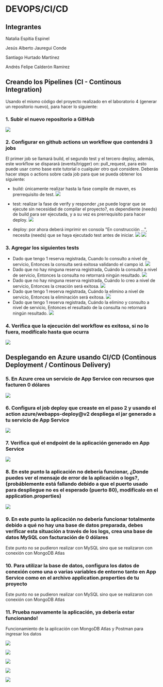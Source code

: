 # DEVOPS/CI/CD

## Integrantes
Natalia Espitia Espinel

Jesús Alberto Jauregui Conde

Santiago Hurtado Martínez

Andrés Felipe Calderón Ramírez

## Creando los Pipelines (CI - Continous Integration)

Usando el mismo código del proyecto realizado en el laboratorio 4 (generar un repositorio nuevo), para hacer lo siguiente:

### 1. Subir el nuevo repositorio a GitHub

![](/assets/1.png)

### 2. Configurar en github actions un workflow que contendrá 3 jobs

El primer job se llamará build, el segundo test y el tercero deploy, además, este workflow se disparará (events/trigger) on: pull_request, para esto puede usar como base este tutorial o cualquier otro qué considere. Deberás hacer steps o actions sobre cada job para que se pueda obtener los siguiente:

- build: únicamente realizar hasta la fase compile de maven, es prerrequisito de test.
![](/assets/2.png)

- test: realizar la fase de verify y responder ¿se puede lograr que se ejecute sin necesidad de compilar el proyecto?, es dependiente (needs) de build para ser ejecutada, y a su vez es prerrequisito para hacer deploy.
![](/assets/3.png)

- deploy: por ahora deberá imprimir en consola "En construcción ...", necesita (needs) que se haya ejecutado test antes de iniciar.
![](/assets/4.png)
![](/assets/5.png)

### 3. Agregar los siguientes tests
- Dado que tengo 1 reserva registrada, Cuando lo consulto a nivel de servicio, Entonces la consulta será exitosa validando el campo id.
![](/assets/8.png)
- Dado que no hay ninguna reserva registrada, Cuándo la consulto a nivel de servicio, Entonces la consulta no retornará ningún resultado.
![](/assets/9.png)
- Dado que no hay ninguna reserva registrada, Cuándo lo creo a nivel de servicio, Entonces la creación será exitosa.
![](/assets/10.png)
- Dado que tengo 1 reserva registrada, Cuándo la elimino a nivel de servicio, Entonces la eliminación será exitosa.
![](/assets/11.png)
- Dado que tengo 1 reserva registrada, Cuándo la elimino y consulto a nivel de servicio, Entonces el resultado de la consulta no retornará ningún resultado.
![](/assets/12.png)

### 4. Verifica que la ejecución del workflow es exitosa, si no lo fuera, modifícalo hasta que ocurra
![](/assets/7.png)

## Desplegando en Azure usando CI/CD (Continous Deployment / Continous Delivery)

### 5. En Azure crea un servicio de App Service con recursos que facturen 0 dólares
![](/assets/6.png)

### 6. Configura el job deploy que creaste en el paso 2 y usando el action azure/webapps-deploy@v2 despliega el jar generado a tu servicio de App Service
![](/assets/13.png)

### 7. Verifica qué el endpoint de la aplicación generado en App Service
![](/assets/14.png)

### 8. En este punto la aplicación no debería funcionar, ¿Donde puedes ver el mensaje de error de la aplicación o logs?, (probáblemente está fallando debido a que el puerto usado para despliegue no es el esperado (puerto 80), modifícalo en el application.properties)
![](/assets/15.png)

### 9. En este punto la aplicación no debería funcionar totalmente debido a qué no hay una base de datos preparada, debes verificar esta situación a través de los logs, crea una base de datos MySQL con facturación de 0 dólares
Este punto no se pudieron realizar con MySQL sino que se realizaron con conexión con MongoDB Atlas


### 10. Para utilizar la base de datos, configura los datos de conexión como una o varias variables de entorno tanto en App Service como en el archivo application.properties de tu proyecto
Este punto no se pudieron realizar con MySQL sino que se realizaron con conexión con MongoDB Atlas

### 11. Prueba nuevamente la aplicación, ya debería estar funcionando!
Funcionamiento de la aplicación con MongoDB Atlas y Postman para ingresar los datos

![](/assets/16.png)

![](/assets/19.png)

![](/assets/17.png)

![](/assets/18.png)

![](/assets/20.png)


